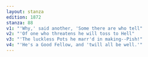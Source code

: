 ```yaml
---
layout: stanza
edition: 1872
stanza: 88
v1: "'Why,' said another, 'Some there are who tell"
v2: "'Of one who threatens he will toss to Hell"
v3: "'The luckless Pots he marr'd in making--Pish!"
v4: "'He's a Good Fellow, and 'twill all be well.'"
---
```

